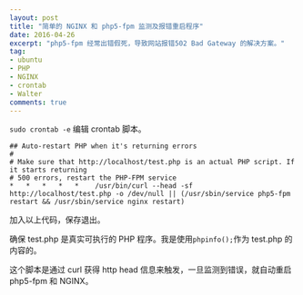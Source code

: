 ```yaml
---
layout: post
title: "简单的 NGINX 和 php5-fpm 监测及报错重启程序"
date: 2016-04-26
excerpt: "php5-fpm 经常出错假死，导致网站报错502 Bad Gateway 的解决方案。"
tag:
- ubuntu
- PHP
- NGINX
- crontab
- Walter
comments: true
---
```


<code>sudo crontab -e</code> 编辑 crontab 脚本。

    ## Auto-restart PHP when it's returning errors
    #
    # Make sure that http://localhost/test.php is an actual PHP script. If it starts returning
    # 500 errors, restart the PHP-FPM service
    *   *   *   *   *    /usr/bin/curl --head -sf http://localhost/test.php -o /dev/null || (/usr/sbin/service php5-fpm restart && /usr/sbin/service nginx restart)

加入以上代码，保存退出。

确保 test.php 是真实可执行的 PHP 程序。我是使用<code>phpinfo();</code>作为 test.php 的内容的。

这个脚本是通过 curl 获得 http head 信息来触发，一旦监测到错误，就自动重启 php5-fpm 和 NGINX。
